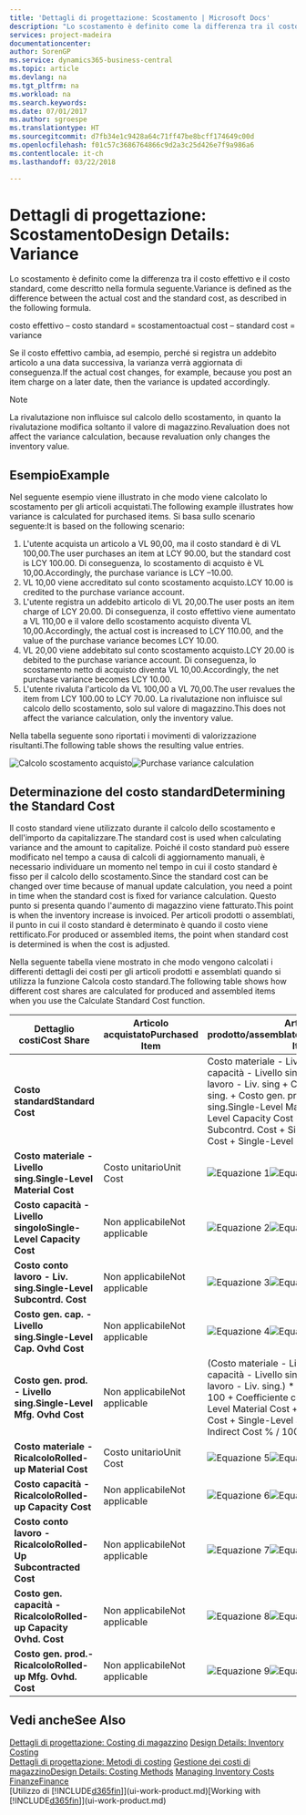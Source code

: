 ```yaml
---
title: 'Dettagli di progettazione: Scostamento | Microsoft Docs'
description: "Lo scostamento è definito come la differenza tra il costo effettivo e il costo standard, come descritto nella formula seguente."
services: project-madeira
documentationcenter: 
author: SorenGP
ms.service: dynamics365-business-central
ms.topic: article
ms.devlang: na
ms.tgt_pltfrm: na
ms.workload: na
ms.search.keywords: 
ms.date: 07/01/2017
ms.author: sgroespe
ms.translationtype: HT
ms.sourcegitcommit: d7fb34e1c9428a64c71ff47be8bcff174649c00d
ms.openlocfilehash: f01c57c3686764866c9d2a3c25d426e7f9a986a6
ms.contentlocale: it-ch
ms.lasthandoff: 03/22/2018

---
```

# <a name="design-details-variance"></a><span data-ttu-id="1b40f-103">Dettagli di progettazione: Scostamento</span><span class="sxs-lookup"><span data-stu-id="1b40f-103">Design Details: Variance</span></span>
<span data-ttu-id="1b40f-104">Lo scostamento è definito come la differenza tra il costo effettivo e il costo standard, come descritto nella formula seguente.</span><span class="sxs-lookup"><span data-stu-id="1b40f-104">Variance is defined as the difference between the actual cost and the standard cost, as described in the following formula.</span></span>  

 <span data-ttu-id="1b40f-105">costo effettivo – costo standard = scostamento</span><span class="sxs-lookup"><span data-stu-id="1b40f-105">actual cost – standard cost = variance</span></span>  

 <span data-ttu-id="1b40f-106">Se il costo effettivo cambia, ad esempio, perché si registra un addebito articolo a una data successiva, la varianza verrà aggiornata di conseguenza.</span><span class="sxs-lookup"><span data-stu-id="1b40f-106">If the actual cost changes, for example, because you post an item charge on a later date, then the variance is updated accordingly.</span></span>  

> [!NOTE]  
>  <span data-ttu-id="1b40f-107">La rivalutazione non influisce sul calcolo dello scostamento, in quanto la rivalutazione modifica soltanto il valore di magazzino.</span><span class="sxs-lookup"><span data-stu-id="1b40f-107">Revaluation does not affect the variance calculation, because revaluation only changes the inventory value.</span></span>  

## <a name="example"></a><span data-ttu-id="1b40f-108">Esempio</span><span class="sxs-lookup"><span data-stu-id="1b40f-108">Example</span></span>  
 <span data-ttu-id="1b40f-109">Nel seguente esempio viene illustrato in che modo viene calcolato lo scostamento per gli articoli acquistati.</span><span class="sxs-lookup"><span data-stu-id="1b40f-109">The following example illustrates how variance is calculated for purchased items.</span></span> <span data-ttu-id="1b40f-110">Si basa sullo scenario seguente:</span><span class="sxs-lookup"><span data-stu-id="1b40f-110">It is based on the following scenario:</span></span>  

1.  <span data-ttu-id="1b40f-111">L'utente acquista un articolo a VL 90,00, ma il costo standard è di VL 100,00.</span><span class="sxs-lookup"><span data-stu-id="1b40f-111">The user purchases an item at LCY 90.00, but the standard cost is LCY 100.00.</span></span> <span data-ttu-id="1b40f-112">Di conseguenza, lo scostamento di acquisto è VL 10,00.</span><span class="sxs-lookup"><span data-stu-id="1b40f-112">Accordingly, the purchase variance is LCY –10.00.</span></span>  
2.  <span data-ttu-id="1b40f-113">VL 10,00 viene accreditato sul conto scostamento acquisto.</span><span class="sxs-lookup"><span data-stu-id="1b40f-113">LCY 10.00 is credited to the purchase variance account.</span></span>  
3.  <span data-ttu-id="1b40f-114">L'utente registra un addebito articolo di VL 20,00.</span><span class="sxs-lookup"><span data-stu-id="1b40f-114">The user posts an item charge of LCY 20.00.</span></span> <span data-ttu-id="1b40f-115">Di conseguenza, il costo effettivo viene aumentato a VL 110,00 e il valore dello scostamento acquisto diventa VL 10,00.</span><span class="sxs-lookup"><span data-stu-id="1b40f-115">Accordingly, the actual cost is increased to LCY 110.00, and the value of the purchase variance becomes LCY 10.00.</span></span>  
4.  <span data-ttu-id="1b40f-116">VL 20,00 viene addebitato sul conto scostamento acquisto.</span><span class="sxs-lookup"><span data-stu-id="1b40f-116">LCY 20.00 is debited to the purchase variance account.</span></span> <span data-ttu-id="1b40f-117">Di conseguenza, lo scostamento netto di acquisto diventa VL 10,00.</span><span class="sxs-lookup"><span data-stu-id="1b40f-117">Accordingly, the net purchase variance becomes LCY 10.00.</span></span>  
5.  <span data-ttu-id="1b40f-118">L'utente rivaluta l'articolo da VL 100,00 a VL 70,00.</span><span class="sxs-lookup"><span data-stu-id="1b40f-118">The user revalues the item from LCY 100.00 to LCY 70.00.</span></span> <span data-ttu-id="1b40f-119">La rivalutazione non influisce sul calcolo dello scostamento, solo sul valore di magazzino.</span><span class="sxs-lookup"><span data-stu-id="1b40f-119">This does not affect the variance calculation, only the inventory value.</span></span>  

 <span data-ttu-id="1b40f-120">Nella tabella seguente sono riportati i movimenti di valorizzazione risultanti.</span><span class="sxs-lookup"><span data-stu-id="1b40f-120">The following table shows the resulting value entries.</span></span>  

 <span data-ttu-id="1b40f-121">![Calcolo scostamento acquisto](media/design_details_inventory_costing_11_purchase_variance.png "design_details_inventory_costing_11_purchase_variance")</span><span class="sxs-lookup"><span data-stu-id="1b40f-121">![Purchase variance calculation](media/design_details_inventory_costing_11_purchase_variance.png "design_details_inventory_costing_11_purchase_variance")</span></span>  

## <a name="determining-the-standard-cost"></a><span data-ttu-id="1b40f-122">Determinazione del costo standard</span><span class="sxs-lookup"><span data-stu-id="1b40f-122">Determining the Standard Cost</span></span>  
 <span data-ttu-id="1b40f-123">Il costo standard viene utilizzato durante il calcolo dello scostamento e dell'importo da capitalizzare.</span><span class="sxs-lookup"><span data-stu-id="1b40f-123">The standard cost is used when calculating variance and the amount to capitalize.</span></span> <span data-ttu-id="1b40f-124">Poiché il costo standard può essere modificato nel tempo a causa di calcoli di aggiornamento manuali, è necessario individuare un momento nel tempo in cui il costo standard è fisso per il calcolo dello scostamento.</span><span class="sxs-lookup"><span data-stu-id="1b40f-124">Since the standard cost can be changed over time because of manual update calculation, you need a point in time when the standard cost is fixed for variance calculation.</span></span> <span data-ttu-id="1b40f-125">Questo punto si presenta quando l'aumento di magazzino viene fatturato.</span><span class="sxs-lookup"><span data-stu-id="1b40f-125">This point is when the inventory increase is invoiced.</span></span> <span data-ttu-id="1b40f-126">Per articoli prodotti o assemblati, il punto in cui il costo standard è determinato è quando il costo viene rettificato.</span><span class="sxs-lookup"><span data-stu-id="1b40f-126">For produced or assembled items, the point when standard cost is determined is when the cost is adjusted.</span></span>  

 <span data-ttu-id="1b40f-127">Nella seguente tabella viene mostrato in che modo vengono calcolati i differenti dettagli dei costi per gli articoli prodotti e assemblati quando si utilizza la funzione Calcola costo standard.</span><span class="sxs-lookup"><span data-stu-id="1b40f-127">The following table shows how different cost shares are calculated for produced and assembled items when you use the Calculate Standard Cost function.</span></span>  

|<span data-ttu-id="1b40f-128">Dettaglio costi</span><span class="sxs-lookup"><span data-stu-id="1b40f-128">Cost Share</span></span>|<span data-ttu-id="1b40f-129">Articolo acquistato</span><span class="sxs-lookup"><span data-stu-id="1b40f-129">Purchased Item</span></span>|<span data-ttu-id="1b40f-130">Articolo prodotto/assemblato</span><span class="sxs-lookup"><span data-stu-id="1b40f-130">Produced/Assembled Item</span></span>|  
|----------------|--------------------|------------------------------|  
|<span data-ttu-id="1b40f-131">**Costo standard**</span><span class="sxs-lookup"><span data-stu-id="1b40f-131">**Standard Cost**</span></span>||<span data-ttu-id="1b40f-132">Costo materiale - Livello sing. + Costo capacità - Livello singolo + Costo conto lavoro - Liv. sing + Costo gen. cap. - Livello sing. + Costo gen. prod. - Livello sing.</span><span class="sxs-lookup"><span data-stu-id="1b40f-132">Single-Level Material Cost + Single-Level Capacity Cost + Single-Level Subcontrd. Cost + Single-Level Cap. Ovhd. Cost + Single-Level Mfg. Ovhd. Cost</span></span>|  
|<span data-ttu-id="1b40f-133">**Costo materiale - Livello sing.**</span><span class="sxs-lookup"><span data-stu-id="1b40f-133">**Single-Level Material Cost**</span></span>|<span data-ttu-id="1b40f-134">Costo unitario</span><span class="sxs-lookup"><span data-stu-id="1b40f-134">Unit Cost</span></span>|<span data-ttu-id="1b40f-135">![Equazione 1](media/design_details_inventory_costing_11_equation_1.png "design_details_inventory_costing_11_equation_1")</span><span class="sxs-lookup"><span data-stu-id="1b40f-135">![Equation 1](media/design_details_inventory_costing_11_equation_1.png "design_details_inventory_costing_11_equation_1")</span></span>|  
|<span data-ttu-id="1b40f-136">**Costo capacità - Livello singolo**</span><span class="sxs-lookup"><span data-stu-id="1b40f-136">**Single-Level Capacity Cost**</span></span>|<span data-ttu-id="1b40f-137">Non applicabile</span><span class="sxs-lookup"><span data-stu-id="1b40f-137">Not applicable</span></span>|<span data-ttu-id="1b40f-138">![Equazione 2](media/design_details_inventory_costing_11_equation_2.png "design_details_inventory_costing_11_equation_2")</span><span class="sxs-lookup"><span data-stu-id="1b40f-138">![Equation 2](media/design_details_inventory_costing_11_equation_2.png "design_details_inventory_costing_11_equation_2")</span></span>|  
|<span data-ttu-id="1b40f-139">**Costo conto lavoro - Liv. sing.**</span><span class="sxs-lookup"><span data-stu-id="1b40f-139">**Single-Level Subcontrd. Cost**</span></span>|<span data-ttu-id="1b40f-140">Non applicabile</span><span class="sxs-lookup"><span data-stu-id="1b40f-140">Not applicable</span></span>|<span data-ttu-id="1b40f-141">![Equazione 3](media/design_details_inventory_costing_11_equation_3.png "design_details_inventory_costing_11_equation_3")</span><span class="sxs-lookup"><span data-stu-id="1b40f-141">![Equation 3](media/design_details_inventory_costing_11_equation_3.png "design_details_inventory_costing_11_equation_3")</span></span>|  
|<span data-ttu-id="1b40f-142">**Costo gen. cap. - Livello sing.**</span><span class="sxs-lookup"><span data-stu-id="1b40f-142">**Single-Level Cap. Ovhd Cost**</span></span>|<span data-ttu-id="1b40f-143">Non applicabile</span><span class="sxs-lookup"><span data-stu-id="1b40f-143">Not applicable</span></span>|<span data-ttu-id="1b40f-144">![Equazione 4](media/design_details_inventory_costing_11_equation_4.png "design_details_inventory_costing_11_equation_4")</span><span class="sxs-lookup"><span data-stu-id="1b40f-144">![Equation 4](media/design_details_inventory_costing_11_equation_4.png "design_details_inventory_costing_11_equation_4")</span></span>|  
|<span data-ttu-id="1b40f-145">**Costo gen. prod. - Livello sing.**</span><span class="sxs-lookup"><span data-stu-id="1b40f-145">**Single-Level Mfg. Ovhd Cost**</span></span>|<span data-ttu-id="1b40f-146">Non applicabile</span><span class="sxs-lookup"><span data-stu-id="1b40f-146">Not applicable</span></span>|<span data-ttu-id="1b40f-147">(Costo materiale - Livello sing. + Costo capacità - Livello singolo + Costo conto lavoro - Liv. sing.) \* Costo indiretto % / 100 + Coefficiente costi generali</span><span class="sxs-lookup"><span data-stu-id="1b40f-147">(Single-Level Material Cost + Single-Level Capacity Cost + Single-Level Subcontrd. Cost) \* Indirect Cost % / 100 + Overhead Rate</span></span>|  
|<span data-ttu-id="1b40f-148">**Costo materiale - Ricalcolo**</span><span class="sxs-lookup"><span data-stu-id="1b40f-148">**Rolled-up Material Cost**</span></span>|<span data-ttu-id="1b40f-149">Costo unitario</span><span class="sxs-lookup"><span data-stu-id="1b40f-149">Unit Cost</span></span>|<span data-ttu-id="1b40f-150">![Equazione 5](media/design_details_inventory_costing_11_equation_5.png "design_details_inventory_costing_11_equation_5")</span><span class="sxs-lookup"><span data-stu-id="1b40f-150">![Equation 5](media/design_details_inventory_costing_11_equation_5.png "design_details_inventory_costing_11_equation_5")</span></span>|  
|<span data-ttu-id="1b40f-151">**Costo capacità - Ricalcolo**</span><span class="sxs-lookup"><span data-stu-id="1b40f-151">**Rolled-up Capacity Cost**</span></span>|<span data-ttu-id="1b40f-152">Non applicabile</span><span class="sxs-lookup"><span data-stu-id="1b40f-152">Not applicable</span></span>|<span data-ttu-id="1b40f-153">![Equazione 6](media/design_details_inventory_costing_11_equation_6.png "design_details_inventory_costing_11_equation_6")</span><span class="sxs-lookup"><span data-stu-id="1b40f-153">![Equation 6](media/design_details_inventory_costing_11_equation_6.png "design_details_inventory_costing_11_equation_6")</span></span>|  
|<span data-ttu-id="1b40f-154">**Costo conto lavoro - Ricalcolo**</span><span class="sxs-lookup"><span data-stu-id="1b40f-154">**Rolled-Up Subcontracted Cost**</span></span>|<span data-ttu-id="1b40f-155">Non applicabile</span><span class="sxs-lookup"><span data-stu-id="1b40f-155">Not applicable</span></span>|<span data-ttu-id="1b40f-156">![Equazione 7](media/design_details_inventory_costing_11_equation_7.png "design_details_inventory_costing_11_equation_7")</span><span class="sxs-lookup"><span data-stu-id="1b40f-156">![Equation 7](media/design_details_inventory_costing_11_equation_7.png "design_details_inventory_costing_11_equation_7")</span></span>|  
|<span data-ttu-id="1b40f-157">**Costo gen. capacità - Ricalcolo**</span><span class="sxs-lookup"><span data-stu-id="1b40f-157">**Rolled-up Capacity Ovhd. Cost**</span></span>|<span data-ttu-id="1b40f-158">Non applicabile</span><span class="sxs-lookup"><span data-stu-id="1b40f-158">Not applicable</span></span>|<span data-ttu-id="1b40f-159">![Equazione 8](media/design_details_inventory_costing_11_equation_8.png "design_details_inventory_costing_11_equation_8")</span><span class="sxs-lookup"><span data-stu-id="1b40f-159">![Equation 8](media/design_details_inventory_costing_11_equation_8.png "design_details_inventory_costing_11_equation_8")</span></span>|  
|<span data-ttu-id="1b40f-160">**Costo gen. prod.- Ricalcolo**</span><span class="sxs-lookup"><span data-stu-id="1b40f-160">**Rolled-up Mfg. Ovhd. Cost**</span></span>|<span data-ttu-id="1b40f-161">Non applicabile</span><span class="sxs-lookup"><span data-stu-id="1b40f-161">Not applicable</span></span>|<span data-ttu-id="1b40f-162">![Equazione 9](media/design_details_inventory_costing_11_equation_9.png "design_details_inventory_costing_11_equation_9")</span><span class="sxs-lookup"><span data-stu-id="1b40f-162">![Equation 9](media/design_details_inventory_costing_11_equation_9.png "design_details_inventory_costing_11_equation_9")</span></span>|  

## <a name="see-also"></a><span data-ttu-id="1b40f-163">Vedi anche</span><span class="sxs-lookup"><span data-stu-id="1b40f-163">See Also</span></span>  
 <span data-ttu-id="1b40f-164">[Dettagli di progettazione: Costing di magazzino](design-details-inventory-costing.md) </span><span class="sxs-lookup"><span data-stu-id="1b40f-164">[Design Details: Inventory Costing](design-details-inventory-costing.md) </span></span>  
 <span data-ttu-id="1b40f-165">[Dettagli di progettazione: Metodi di costing](design-details-costing-methods.md) [Gestione dei costi di magazzino](finance-manage-inventory-costs.md)</span><span class="sxs-lookup"><span data-stu-id="1b40f-165">[Design Details: Costing Methods](design-details-costing-methods.md) [Managing Inventory Costs](finance-manage-inventory-costs.md)</span></span>  
 [<span data-ttu-id="1b40f-166">Finanze</span><span class="sxs-lookup"><span data-stu-id="1b40f-166">Finance</span></span>](finance.md)  
 <span data-ttu-id="1b40f-167">[Utilizzo di [!INCLUDE[d365fin](includes/d365fin_md.md)]](ui-work-product.md)</span><span class="sxs-lookup"><span data-stu-id="1b40f-167">[Working with [!INCLUDE[d365fin](includes/d365fin_md.md)]](ui-work-product.md)</span></span>

